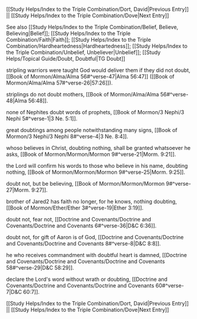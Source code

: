 [[Study Helps/Index to the Triple Combination/Dort, David|Previous Entry]]  ||  [[Study Helps/Index to the Triple Combination/Dove|Next Entry]]

 See also [[Study Helps/Index to the Triple Combination/Belief, Believe, Believing|Belief]]; [[Study Helps/Index to the Triple Combination/Faith|Faith]]; [[Study Helps/Index to the Triple Combination/Hardheartedness|Hardheartedness]]; [[Study Helps/Index to the Triple Combination/Unbelief, Unbeliever|Unbelief]]; [[Study Helps/Topical Guide/Doubt, Doubtful|TG Doubt]]

 stripling warriors were taught God would deliver them if they did not doubt, [[Book of Mormon/Alma/Alma 56#^verse-47|Alma 56:47]] ([[Book of Mormon/Alma/Alma 57#^verse-26|57:26]]).

 striplings do not doubt mothers, [[Book of Mormon/Alma/Alma 56#^verse-48|Alma 56:48]].

 none of Nephites doubt words of prophets, [[Book of Mormon/3 Nephi/3 Nephi 5#^verse-1|3 Ne. 5:1]].

 great doubtings among people notwithstanding many signs, [[Book of Mormon/3 Nephi/3 Nephi 8#^verse-4|3 Ne. 8:4]].

 whoso believes in Christ, doubting nothing, shall be granted whatsoever he asks, [[Book of Mormon/Mormon/Mormon 9#^verse-21|Morm. 9:21]].

 the Lord will confirm his words to those who believe in his name, doubting nothing, [[Book of Mormon/Mormon/Mormon 9#^verse-25|Morm. 9:25]].

 doubt not, but be believing, [[Book of Mormon/Mormon/Mormon 9#^verse-27|Morm. 9:27]].

 brother of Jared2 has faith no longer, for he knows, nothing doubting, [[Book of Mormon/Ether/Ether 3#^verse-19|Ether 3:19]].

 doubt not, fear not, [[Doctrine and Covenants/Doctrine and Covenants/Doctrine and Covenants 6#^verse-36|D&C 6:36]].

 doubt not, for gift of Aaron is of God, [[Doctrine and Covenants/Doctrine and Covenants/Doctrine and Covenants 8#^verse-8|D&C 8:8]].

 he who receives commandment with doubtful heart is damned, [[Doctrine and Covenants/Doctrine and Covenants/Doctrine and Covenants 58#^verse-29|D&C 58:29]].

 declare the Lord's word without wrath or doubting, [[Doctrine and Covenants/Doctrine and Covenants/Doctrine and Covenants 60#^verse-7|D&C 60:7]].

[[Study Helps/Index to the Triple Combination/Dort, David|Previous Entry]]  ||  [[Study Helps/Index to the Triple Combination/Dove|Next Entry]]
